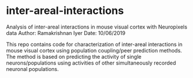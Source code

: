 # inter-areal-interactions
Analysis of inter-areal interactions in mouse visual cortex with Neuropixels data
Author: Ramakrishnan Iyer
Date: 10/06/2019

This repo contains code for characterization of inter-areal interactions in mouse visual cortex using population coupling/peer prediction methods. The method is based on predicting the activity of single neurons/populations using activities of other simultaneously recorded neuronal populations. 
